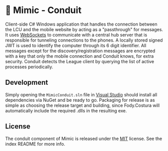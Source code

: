 # :electric_plug: Mimic - Conduit

Client-side C# Windows application that handles the connection between the LCU and the mobile website by acting as a "passthrough" for messages. It uses [WebSockets](https://developer.mozilla.org/en-US/docs/Web/API/WebSockets_API) to communicate with a central hub server that is responsible for tunneling connections to the phones. A locally stored signed JWT is used to identify the computer through its 6 digit identifier. All messages except for the discovery/registration messages are encrypted with a key that only the mobile connection and Conduit knows, for extra security. Conduit detects the League client by querying the list of active processes periodically.

## Development

Simply opening the `MimicConduit.sln` file in [Visual Studio](https://www.visualstudio.com) should install all dependencies via NuGet and be ready to go. Packaging for release is as simple as choosing the release target and building, since Fody.Costura will automatically include the required .dlls in the resulting exe.

## License

The conduit component of Mimic is released under the [MIT](https://github.com/molenzwiebel/Mimic/blob/master/LICENSE) license. See the index README for more info.

